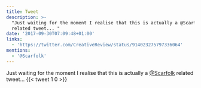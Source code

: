 ```yaml
---
title: Tweet
description: >-
  "Just waiting for the moment I realise that this is actually a @Scarfolk
  related tweet... "
date: '2017-09-30T07:09:48+01:00'
links:
  - 'https://twitter.com/CreativeReview/status/914023275797336064'
mentions:
  - '@Scarfolk'
---
```

Just waiting for the moment I realise that this is actually a [@Scarfolk](https://twitter.com/@Scarfolk) related tweet... 
      {{< tweet 1 0 >}}
    
